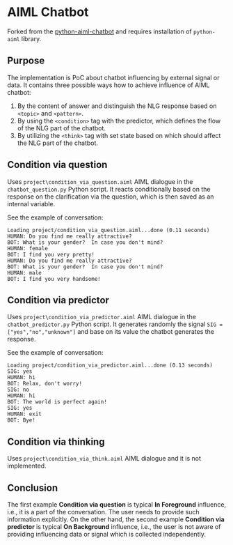 # AIML Chatbot
Forked from the [python-aiml-chatbot](https://github.com/datenhahn/python-aiml-chatbot) and 
requires installation of ``python-aiml`` library.

## Purpose
The implementation is PoC about chatbot influencing by external signal or data.
It contains three possible ways how to achieve influence of AIML chatbot:
1. By the content of answer and distinguish the NLG response based on  ``<topic>`` and ``<pattern>``.
1. By using the ``<condition>`` tag with the predictor, which defines the flow of the NLG part of the chatbot.
1. By utilizing the ``<think>`` tag with set state based on which should affect the NLG part of the chatbot.

## Condition via question
Uses ``project\condition_via_question.aiml`` AIML dialogue in the ``chatbot_question.py`` Python script.
It reacts conditionally based on the response on the clarification via the question, which is then saved as an internal variable.

See the example of conversation:
```
Loading project/condition_via_question.aiml...done (0.11 seconds)
HUMAN: Do you find me really attractive?
BOT: What is your gender?  In case you don't mind?
HUMAN: female
BOT: I find you very pretty!
HUMAN: Do you find me really attractive?
BOT: What is your gender?  In case you don't mind?
HUMAN: male
BOT: I find you very handsome!
```

## Condition via predictor
Uses ``project\condition_via_predictor.aiml`` AIML dialogue in the ``chatbot_predictor.py`` Python script.
It generates randomly the signal ``SIG = ["yes","no","unknown"]`` and base on its value the chatbot generates the response.

See the example of conversation:
```
Loading project/condition_via_predictor.aiml...done (0.13 seconds)
SIG: yes
HUMAN: hi
BOT: Relax, don't worry!
SIG: no
HUMAN: hi
BOT: The world is perfect again!
SIG: yes
HUMAN: exit
BOT: Bye!
```

## Condition via thinking
Uses ``project\condition_via_think.aiml`` AIML dialogue and it is not implemented.

## Conclusion
The first example **Condition via question** is typical __In Foreground__ influence, i.e., it is a part of the conversation. The user needs to provide such information explicitly.
On the other hand, the second example **Condition via predictor** is typical __On Background__ influence, i.e., the user is not aware of providing influencing data or signal which is collected independently.
